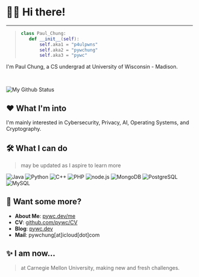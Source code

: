# 👨‍💻 Hi there!

----

> ```python
> class Paul_Chung: 
>    def __init__(self): 
>        self.aka1 = "p4ulpwns"
>        self.aka2 = "pywchung"
>        self.aka3 = "pywc"
> ```

I'm Paul Chung, a CS undergrad at University of Wisconsin - Madison.

<br>  

![My Github Status](https://github-readme-stats.vercel.app/api?username=pywc&count_private=true&theme=algolia)

## ❤ What I'm into
I'm mainly interested in Cybersecurity, Privacy, AI, Operating Systems, and Cryptography.

## 🛠 What I can do
> may be updated as I aspire to learn more

![Java](https://img.shields.io/badge/-Java-c2ad07?style=for-the-badge&logo=java&logoColor=fff)
![Python](https://img.shields.io/badge/-Python-3776ab?style=for-the-badge&logo=python&logoColor=fff)
![C++](https://img.shields.io/badge/-C++-DC382D?style=for-the-badge&logo=C%2b%2b&logoColor=fff)
![PHP](https://img.shields.io/badge/-PHP-4FC08D?style=for-the-badge&logo=php&logoColor=fff)
![node.js](https://img.shields.io/badge/-node.js-339933?style=for-the-badge&logo=node.js&logoColor=fff)
![MongoDB](https://img.shields.io/badge/-MongoDB-47A248?style=for-the-badge&logo=mongodb&logoColor=fff)
![PostgreSQL](https://img.shields.io/badge/-PostgreSQL-89CFF0?style=for-the-badge&logo=postgresql&logoColor=fff)
![MySQL](https://img.shields.io/badge/-MySQL-7393B3?style=for-the-badge&logo=mysql&logoColor=fff)

## 💬 Want some more?
* **About Me**: [pywc.dev/me](https://pywc.dev/me)
* **CV**: [github.com/pywc/CV](https://github.com/pywc/CV/blob/main/CV_PaulChung.pdf)
* **Blog**: [pywc.dev](https://pywc.dev)
* **Mail**: pywchung[at]icloud[dot]com

## ✨ I am now...
> at Carnegie Mellon University, making new and fresh challenges.
